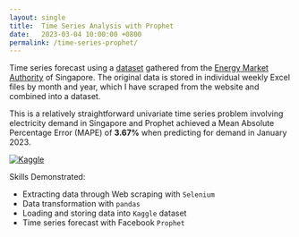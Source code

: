```yaml
---
layout: single
title:  Time Series Analysis with Prophet
date:   2023-03-04 10:00:00 +0800
permalink: /time-series-prophet/
---
```


Time series forecast using a [dataset](https://www.kaggle.com/datasets/eeshawn/half-hourly-electrical-demand-in-singapore) gathered from the [Energy Market Authority](https://www.ema.gov.sg/index.aspx) of Singapore. The original data is stored in individual weekly Excel files by month and year, which I have scraped from the website and combined into a dataset.

This is a relatively straightforward univariate time series problem involving electricity demand in Singapore and Prophet achieved a Mean Absolute Percentage Error (MAPE) of **3.67%** when predicting for demand in January 2023.

[![Kaggle](https://kaggle.com/static/images/open-in-kaggle.svg)](https://www.kaggle.com/code/eeshawn/time-series-forecasting-with-prophet)

Skills Demonstrated:

- Extracting data through Web scraping with `Selenium`
- Data transformation with `pandas`
- Loading and storing data into `Kaggle` dataset
- Time series forecast with Facebook `Prophet`